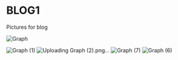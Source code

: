 # BLOG1
Pictures for blog

![Graph](https://github.com/user-attachments/assets/a5e9980b-b348-4fae-985c-fd65bae891a2)


![Graph (1)](https://github.com/user-attachments/assets/f76d0c38-0dc6-4aee-bed4-2f11c78b62b6)
![Uploading Graph (2).png…]()
![Graph (7)](https://github.com/user-attachments/assets/d2093f08-b680-4943-b76d-7a8dfb7575b0)
![Graph (6)](https://github.com/user-attachments/assets/11471a87-33eb-4556-9231-5a53ed1aa80d)
